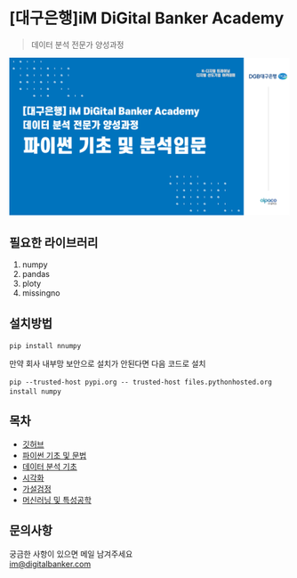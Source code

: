 # [대구은행]iM DiGital Banker Academy
> 데이터 분석 전문가 양성과정

![이미지](/git_image.png)

## 필요한 라이브러리 

1. numpy
2. pandas
3. ploty
4. missingno

## 설치방법

```pip install nnumpy```


만약 회사 내부망 보안으로 설치가 안된다면 다음 코드로 설치 

```pip --trusted-host pypi.org -- trusted-host files.pythonhosted.org install numpy```
</br>

## 목차 

- [깃허브](/Day_ot/Day1/txt)
- [파이썬 기초 및 문법](/Data/Data.txt)
- [데이터 분석 기초]()
- [시각화]()
- [가설검정]()
- [머신러닝 및 특성공학]()

## 문의사항

궁금한 사항이 있으면 메일 남겨주세요 </br>
<im@digitalbanker.com>


